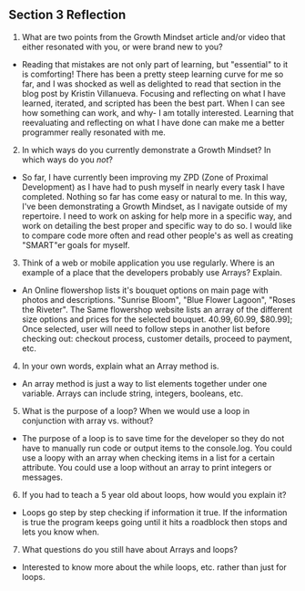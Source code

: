 ## Section 3 Reflection

1. What are two points from the Growth Mindset article and/or video that either resonated with you, or were brand new to you?
* Reading that mistakes are not only part of learning, but "essential" to it is comforting! There has been a pretty steep learning curve for me so far, and I was shocked as well as delighted to read that section in the blog post by Kristin Villanueva. Focusing and reflecting on what I have learned, iterated, and scripted has been the best part. When I can see how something can work, and why- I am totally interested. Learning that reevaluating and reflecting on what I have done can make me a better programmer really resonated with me.

2. In which ways do you currently demonstrate a Growth Mindset? In which ways do you _not_?
* So far, I have currently been improving my ZPD (Zone of Proximal Development) as I have had to push myself in nearly every task I have completed. Nothing so far has come easy or natural to me. In this way, I've been demonstrating a Growth Mindset, as I navigate outside of my repertoire. I need to work on asking for help more in a specific way, and work on detailing the best proper and specific way to do so. I would like to compare code more often and read other people's as well as creating "SMART"er goals for myself.

3. Think of a web or mobile application you use regularly. Where is an example of a place that the developers probably use Arrays? Explain.
* An Online flowershop lists it's bouquet options on main page with photos and descriptions.
"Sunrise Bloom", "Blue Flower Lagoon", "Roses the Riveter". The Same flowershop website lists
an array of the different size options and prices for the selected bouquet.
$40.99, 6$0.99, $80.99]; Once selected, user will need to follow steps in another list before checking out:
checkout process, customer details, proceed to payment, etc.

4. In your own words, explain what an Array method is.
* An array method is just a way to list elements together under one variable. Arrays can include string, integers, booleans, etc.  

5. What is the purpose of a loop? When we would use a loop in conjunction with array vs. without?
* The purpose of a loop is to save time for the developer so they do not have to manually run code or output items to the console.log. You could use a loopy with an array when checking items in a list for a certain attribute. You could use a loop without an array to print integers or messages. 

6. If you had to teach a 5 year old about loops, how would you explain it?
* Loops go step by step checking if information it true. If the information is true the program keeps going until it hits a roadblock then stops and lets you know when.

7. What questions do you still have about Arrays and loops?
* Interested to know more about the while loops, etc. rather than just for loops.
